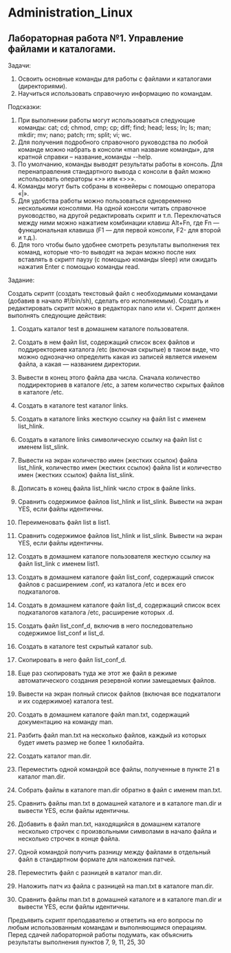 # Administration_Linux
## Лабораторная работа №1. Управление файлами и каталогами.
Задачи:
1. Освоить основные команды для работы с файлами и каталогами (директориями).
2. Научиться использовать справочную информацию по командам.

Подсказки:
1. При выполнении работы могут использоваться следующие команды:
cat; cd; chmod, cmp; cp; diff; find; head; less; ln; ls; man; mkdir; mv; nano; patch; rm; split; vi; wc.
2. Для получения подробного справочного руководства по любой команде можно набрать в консоли
«man название команды», для кратной справки – название_команды --help.
3. По умолчанию, команды выводят результаты работы в консоль. Для перенаправления
стандартного вывода с консоли в файл можно использовать операторы «>» или «>>».
4. Команды могут быть собраны в конвейеры с помощью оператора «|».
5. Для удобства работы можно пользоваться одновременно несколькими консолями. На одной
консоли читать справочное руководство, на другой редактировать скрипт и т.п. Переключаться между
ними можно нажатием комбинации клавиш Alt+Fn, где Fn — функциональная клавиша (F1 — для
первой консоли, F2- для второй и т.д.).
6. Для того чтобы было удобнее смотреть результаты выполнения тех команд, которые что-то
выводят на экран можно после них вставлять в скрипт паузу (с помощью команды sleep) или ожидать
нажатия Enter с помощью команды read.

Задание:

Создать скрипт (создать текстовый файл с необходимыми командами (добавив в начало #!/bin/sh),
сделать его исполняемым). Создать и редактировать скрипт можно в редакторах nano или vi.
Скрипт должен выполнять следующие действия:
1. Создать каталог test в домашнем каталоге пользователя.
2. Создать в нем файл list, содержащий список всех файлов и поддиректориев каталога /etc (включая
скрытые) в таком виде, что можно однозначно определить какая из записей является именем файла, а
какая — названием директории.
3. Вывести в конец этого файла два числа. Сначала количество поддиректориев в каталоге /etc, а
затем количество скрытых файлов в каталоге /etc.
4. Создать в каталоге test каталог links.
5. Создать в каталоге links жесткую ссылку на файл list с именем list_hlink.
6. Создать в каталоге links символическую ссылку на файл list с именем list_slink.
7. Вывести на экран количество имен (жестких ссылок) файла list_hlink, количество имен (жестких
ссылок) файла list и количество имен (жестких ссылок) файла list_slink.
8. Дописать в конец файла list_hlink число строк в файле links.
9. Сравнить содержимое файлов list_hlink и list_slink. Вывести на экран YES, если файлы
идентичны.
10. Переименовать файл list в list1.
11. Сравнить содержимое файлов list_hlink и list_slink. Вывести на экран YES, если файлы
идентичны.
12. Создать в домашнем каталоге пользователя жесткую ссылку на файл list_link с именем list1.
13. Создать в домашнем каталоге файл list_conf, содержащий список файлов с расширением .conf, из
каталога /etc и всех его подкаталогов.
14. Создать в домашнем каталоге файл list_d, содержащий список всех подкаталогов каталога /etc,
расширение которых .d.
15. Создать файл list_conf_d, включив в него последовательно содержимое list_conf и list_d.
16. Создать в каталоге test скрытый каталог sub.
17. Скопировать в него файл list_conf_d.
18. Еще раз скопировать туда же этот же файл в режиме автоматического создания резервной копии
замещаемых файлов.
19. Вывести на экран полный список файлов (включая все подкаталоги и их содержимое) каталога
test.
20. Создать в домашнем каталоге файл man.txt, содержащий документацию на команду man.

21. Разбить файл man.txt на несколько файлов, каждый из которых будет иметь размер не более 1
килобайта.
22. Создать каталог man.dir.
23. Переместить одной командой все файлы, полученные в пункте 21 в каталог man.dir.
24. Собрать файлы в каталоге man.dir обратно в файл с именем man.txt.
25. Сравнить файлы man.txt в домашней каталоге и в каталоге man.dir и вывести YES, если файлы
идентичны.
26. Добавить в файл man.txt, находящийся в домашнем каталоге несколько строчек с произвольными
символами в начало файла и несколько строчек в конце файла.
27. Одной командой получить разницу между файлами в отдельный файл в стандартном формате для
наложения патчей.
28. Переместить файл с разницей в каталог man.dir.
29. Наложить патч из файла с разницей на man.txt в каталоге man.dir.
30. Сравнить файлы man.txt в домашней каталоге и в каталоге man.dir и вывести YES, если файлы
идентичны.

Предъявить скрипт преподавателю и ответить на его вопросы по любым использованным командам и
выполняющимся операциям. Перед сдачей лабораторной работы подумать, как объяснить результаты
выполнения пунктов 7, 9, 11, 25, 30
